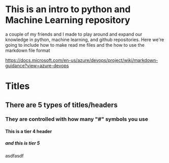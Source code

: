 # This is an intro to python and Machine Learning repository
 a couple of my friends and I made to play around and expand our knowledge in python, machine learning, and github repositories. Here we're going to include how to make read me files and the how to use the markdown file format

https://docs.microsoft.com/en-us/azure/devops/project/wiki/markdown-guidance?view=azure-devops

# Titles
## There are 5 types of titles/headers
### They are controlled with how many "#" symbols you use
#### This is a tier 4 header
##### and this is tier 5

asdfasdf
